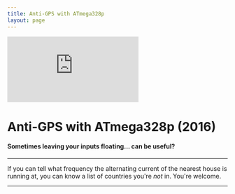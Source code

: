 ```yaml
---
title: Anti-GPS with ATmega328p
layout: page
---
```


<iframe class="youtube-video" src="https://www.youtube.com/embed/5Zsep_gcTFw" title="YouTube video player" frameborder="0" allow="accelerometer; autoplay; clipboard-write; encrypted-media; gyroscope; picture-in-picture; web-share" allowfullscreen></iframe>

# **Anti-GPS with ATmega328p (2016)**

#### Sometimes leaving your inputs floating... can be useful?

--------------------------------------------

<blurb>If you can tell what frequency the alternating current of the nearest house is running at, you can know a list of countries you're *not* in. You're welcome.</blurb>

--------------------------------------------